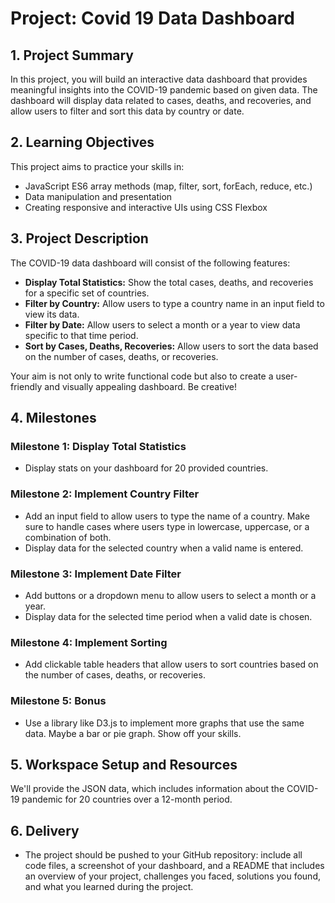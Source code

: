 # Project: Covid 19 Data Dashboard

## 1. Project Summary

In this project, you will build an interactive data dashboard that provides meaningful insights into the COVID-19 pandemic based on given data. The dashboard will display data related to cases, deaths, and recoveries, and allow users to filter and sort this data by country or date.

## 2. Learning Objectives

This project aims to practice your skills in:

- JavaScript ES6 array methods (map, filter, sort, forEach, reduce, etc.)
- Data manipulation and presentation
- Creating responsive and interactive UIs using CSS Flexbox

## 3. Project Description

The COVID-19 data dashboard will consist of the following features:

- **Display Total Statistics:** Show the total cases, deaths, and recoveries for a specific set of countries.
- **Filter by Country:** Allow users to type a country name in an input field to view its data.
- **Filter by Date:** Allow users to select a month or a year to view data specific to that time period.
- **Sort by Cases, Deaths, Recoveries:** Allow users to sort the data based on the number of cases, deaths, or recoveries.

Your aim is not only to write functional code but also to create a user-friendly and visually appealing dashboard. Be creative!

## 4. Milestones

### Milestone 1: Display Total Statistics

- Display stats on your dashboard for 20 provided countries.

### Milestone 2: Implement Country Filter

- Add an input field to allow users to type the name of a country. Make sure to handle cases where users type in lowercase, uppercase, or a combination of both.
- Display data for the selected country when a valid name is entered.

### Milestone 3: Implement Date Filter

- Add buttons or a dropdown menu to allow users to select a month or a year.
- Display data for the selected time period when a valid date is chosen.

### Milestone 4: Implement Sorting

- Add clickable table headers that allow users to sort countries based on the number of cases, deaths, or recoveries.

### Milestone 5: Bonus

- Use a library like D3.js to implement more graphs that use the same data. Maybe a bar or pie graph. Show off your skills.

## 5. Workspace Setup and Resources

We'll provide the JSON data, which includes information about the COVID-19 pandemic for 20 countries over a 12-month period.

## 6. Delivery

- The project should be pushed to your GitHub repository: include all code files, a screenshot of your dashboard, and a README that includes an overview of your project, challenges you faced, solutions you found, and what you learned during the project.